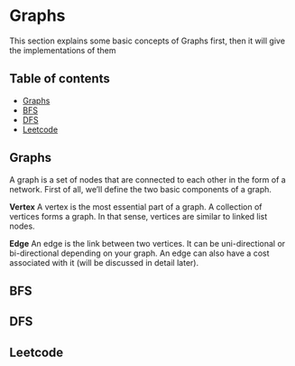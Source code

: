 # Graphs
This section explains some basic concepts of Graphs first, then it will give the implementations of them

## Table of contents
- [Graphs](#graphs)
- [BFS](#bfs)
- [DFS](#dfs)
- [Leetcode](#leetcode)
  

## Graphs
A graph is a set of nodes that are connected to each other in the form of a network. First of all, we’ll define the two basic components of a graph.

**Vertex**
A vertex is the most essential part of a graph. A collection of vertices forms a graph. In that sense, vertices are similar to linked list nodes.

**Edge**
An edge is the link between two vertices. It can be uni-directional or bi-directional depending on your graph. An edge can also have a cost associated with it (will be discussed in detail later).
## BFS

## DFS

## Leetcode
